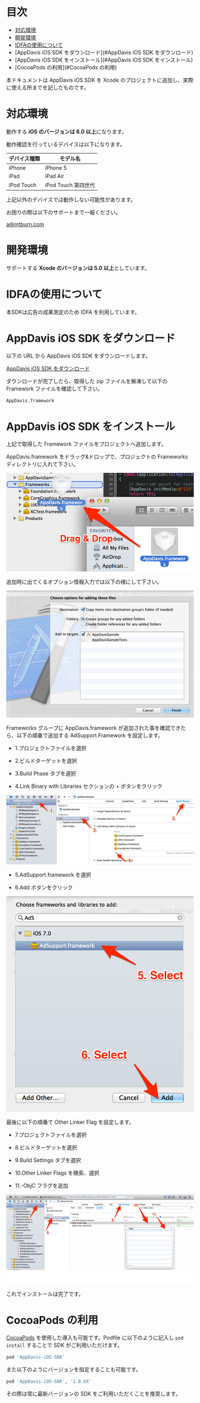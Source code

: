 # 目次

* [対応環境](#対応環境)
* [開発環境](#開発環境)
* [IDFAの使用について](#IDFAの使用について)
* [AppDavis iOS SDK をダウンロード](#AppDavis iOS SDK をダウンロード)
* [AppDavis iOS SDK をインストール](#AppDavis iOS SDK をインストール)
* [CocoaPods の利用](#CocoaPods の利用)

本ドキュメントは AppDavis iOS SDK を Xcode のプロジェクトに追加し、実際に使える所までを記したものです。

# 対応環境

動作する **iOS のバージョンは 6.0 以上**になります。

動作確認を行っているデバイスは以下になります。

| デバイス種類 |                    モデル名                     |
|--------------|-------------------------------------------------|
|    iPhone    |             iPhone 5                            |
|     iPad     |              iPad Air                           |
|  iPod Touch  |        iPod Touch 第四世代                      |

上記以外のデバイスでは動作しない可能性があります。

お困りの際は以下のサポートまで一報ください。

[a@mtburn.com](a@mtburn.com)

# 開発環境

サポートする **Xcode のバージョンは 5.0 以上**としています。

# IDFAの使用について

本SDKは広告の成果測定のため IDFA を利用しています。

# AppDavis iOS SDK をダウンロード

以下の URL から AppDavis iOS SDK をダウンロードします。

[AppDavis iOS SDK をダウンロード](https://banner.dspcdn.com/mtbimg/resource/AppDavis.1.0.5.zip)

ダウンロードが完了したら、取得した zip ファイルを解凍して以下の Framework ファイルを確認して下さい。

```
AppDavis.framework
```

# AppDavis iOS SDK をインストール

上記で取得した Framework ファイルをプロジェクトへ追加します。

AppDavis.framework をドラッグ&ドロップで、プロジェクトの Frameworks ディレクトリに入れて下さい。


![](Install_SDK_Guide_Images/framework_add.png)


追加時に出てくるオプション情報入力では以下の様にして下さい。


![](Install_SDK_Guide_Images/choose_options.png)


Frameworks グループに AppDavis.framework が追加された事を確認できたら、以下の順番で追加する AdSupport.Framework を設定します。

- 1.プロジェクトファイルを選択

- 2.ビルドターゲットを選択

- 3.Build Phase タブを選択

- 4.Link Binary with Libraries セクションの + ボタンをクリック


![](Install_SDK_Guide_Images/goto_build_phases.png)


- 5.AdSupport.framework を選択

- 6.Add ボタンをクリック


![](Install_SDK_Guide_Images/select_adsupport_framework.png)

最後に以下の順番で Other Linker Flag を設定します。

- 7.プロジェクトファイルを選択

- 8.ビルドターゲットを選択

- 9.Build Settings タブを選択

- 10.Other Linker Flags を検索、選択

- 11.-ObjC フラグを追加

![](Install_SDK_Guide_Images/other_linker_flags.png)

これでインストールは完了です。

# CocoaPods の利用

[CocoaPods](http://cocoapods.org/) を使用した導入も可能です。Podfile に以下のように記入し `pod install` することで SDK がご利用いただけます。

```ruby
pod 'AppDavis-iOS-SDK'
```

また以下のようにバージョンを指定することも可能です。

```ruby
pod 'AppDavis-iOS-SDK', '1.0.XX'
```

その際は常に最新バージョンの SDK をご利用いただくことを推奨します。
